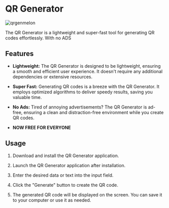 # QR Generator

![qrgenmelon](https://github.com/patrickStar109/QR-generator/assets/61595428/844566a8-9705-4b9e-9a37-dd3667774351)

The QR Generator is a lightweight and super-fast tool for generating QR codes effortlessly. With no ADS

## Features

- **Lightweight:** The QR Generator is designed to be lightweight, ensuring a smooth and efficient user experience. It doesn't require any additional dependencies or extensive resources.

- **Super Fast:** Generating QR codes is a breeze with the QR Generator. It employs optimized algorithms to deliver speedy results, saving you valuable time.

- **No Ads:** Tired of annoying advertisements? The QR Generator is ad-free, ensuring a clean and distraction-free environment while you create QR codes.

- **NOW FREE FOR EVERYONE**

## Usage

1. Download and install the QR Generator application.

2. Launch the QR Generator application after installation.

3. Enter the desired data or text into the input field.

4. Click the "Generate" button to create the QR code.

5. The generated QR code will be displayed on the screen. You can save it to your computer or use it as needed.


